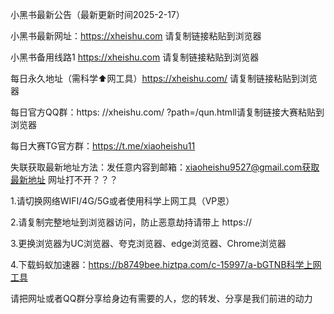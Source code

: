 小黑书最新公告（最新更新时间2025-2-17）

小黑书最新网址：https://xheishu.com 请复制链接粘贴到浏览器

小黑书备用线路1 https://xheishu.com 请复制链接粘贴到浏览器

每日永久地址（需科学⬆️网工具）https://xheishu.com/ 请复制链接粘贴到浏览器

每日官方QQ群：https: //xheishu.com/ ?path=/qun.htmll请复制链接大赛粘贴到浏览器

每日大赛TG官方群：https://t.me/xiaoheishu11

失联获取最新地址方法：发任意内容到邮箱：xiaoheishu9527@gmail.com获取最新地址
网址打不开？？？

1.请切换网络WIFI/4G/5G或者使用科学上网工具（VP恩）

2.请复制完整地址到浏览器访问，防止恶意劫持请带上 https://

3.更换浏览器为UC浏览器、夸克浏览器、edge浏览器、Chrome浏览器

4.下载蚂蚁加速器：https://b8749bee.hiztpa.com/c-15997/a-bGTNB科学上网工具

请把网址或者QQ群分享给身边有需要的人，您的转发、分享是我们前进的动力

